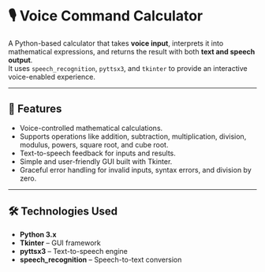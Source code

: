 # 🎙️ Voice Command Calculator

A Python-based calculator that takes **voice input**, interprets it into mathematical expressions, and returns the result with both **text and speech output**.  
It uses `speech_recognition`, `pyttsx3`, and `tkinter` to provide an interactive voice-enabled experience.

---

## 🚀 Features
- Voice-controlled mathematical calculations.
- Supports operations like addition, subtraction, multiplication, division, modulus, powers, square root, and cube root.
- Text-to-speech feedback for inputs and results.
- Simple and user-friendly GUI built with Tkinter.
- Graceful error handling for invalid inputs, syntax errors, and division by zero.

---

## 🛠️ Technologies Used
- **Python 3.x**
- **Tkinter** – GUI framework
- **pyttsx3** – Text-to-speech engine
- **speech_recognition** – Speech-to-text conversion
